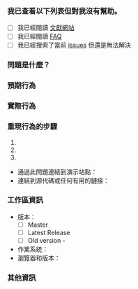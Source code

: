 <!-- 注意!
請按照下面的格式開功能議題
-->
### 我已查看以下列表但對我沒有幫助。
<!-- Check with "x"  -->
- [ ] 我已經閱讀 [文獻網站](連結)
- [ ] 我已經閱讀 [FAQ](link-to-faq)
- [ ] 我已經搜索了當前 [issues](link-to-issues) 但還是無法解決

### 問題是什麼？  
<!-- 在這裡描述你的問題 -->
### 預期行為  
### 實際行為  
### 重現行為的步驟  
1. 
2. 
3. 
* 通過此問題連結到演示站點：
* 連結到源代碼或任何有用的鏈接：

### 工作區資訊
* 版本：  
  - [ ] Master
  - [ ] Latest Release
  - [ ] Old version - 
* 作業系統： 
* 瀏覽器和版本：

### 其他資訊